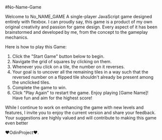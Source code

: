 #No-Name-Game

Welcome to No_NAME_GAME
A  single-player JavaScript game designed entirely with flexbox. I can proudly say, this game is a product of my own original creativity and passion for game design. Every aspect of it has been brainstormed and developed by me, from the concept to the gameplay mechanics. 

Here is how to play this Game:
1. Click the "Start Game" button below to begin.
2. Navigate the grid of squares by clicking on them.
3. Whenever you click on a tile, the number on it reverses.
4. Your goal is to uncover all the remaining tiles in a way such that the reversed number on a flipped tile shouldn't already be present among the unclicked tiles.
6. Complete the game to win.
7. Click "Play Again" to restart the game.
Enjoy playing [Game Name]! Have fun and aim for the highest score!

While I continue to work on enhancing the game with new levels and features, I invite you to enjoy the current version and share your feedback. Your suggestions are highly valued and will contribute to making this game even better

 ❤️OdinProject❤️.